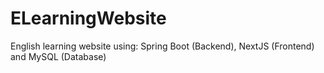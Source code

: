 # ELearningWebsite
English learning website using: Spring Boot (Backend), NextJS (Frontend) and MySQL (Database)
